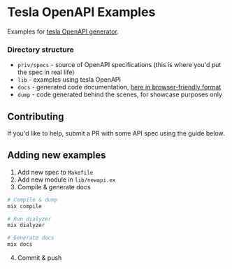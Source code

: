 # Tesla OpenAPI Examples

Examples for [tesla OpenAPI generator](https://github.com/teamon/tesla/issues/487).

### Directory structure
- `priv/specs` - source of OpenAPI specifications (this is where you'd put the spec in real life)
- `lib` - examples using tesla OpenAPI
- `docs` - generated code documentation, [here in browser-friendly format](https://teamon.github.io/tesla-openapi-examples)
- `dump` - code generated behind the scenes, for showcase purposes only

## Contributing

If you'd like to help, submit a PR with some API spec using the guide below.

## Adding new examples

1. Add new spec to `Makefile`
2. Add new module in `lib/newapi.ex`
3. Compile & generate docs
  ```bash
  # Compile & dump
  mix compile

  # Run dialyzer
  mix dialyzer

  # Generate docs
  mix docs
  ```
4. Commit & push
